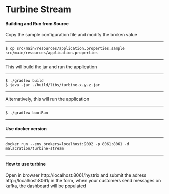 # Turbine Stream


#### Building and Run from Source


Copy the sample configuration file and modify the broken value

----
	$ cp src/main/resources/application.properties.sample src/main/resources/application.properties
----

This will build the jar and run the application

----
	$ ./gradlew build
    $ java -jar ./build/libs/turbine-x.y.z.jar
----

Alternatively, this will run the application

----
	$ ./gradlew bootRun
----


#### Use docker version

----
	docker run --env brokers=localhost:9092 -p 8061:8061 -d malacration/turbine-stream
----


#### How to use turbine
Open in browser http://localhost:8061/hystrix and submit the adress http://localhost:8061/ in the form,
when your customers send messages on kafka, the dashboard will be populated